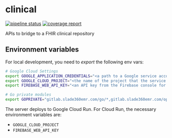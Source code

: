 # clinical

[![pipeline status](https://github.com/savannahghi/clinical/badges/develop/pipeline.svg)](https://github.com/savannahghi/clinical/-/commits/develop)
[![coverage report](https://github.com/savannahghi/clinical/badges/develop/coverage.svg)](https://github.com/savannahghi/clinical/-/commits/develop)

APIs to bridge to a FHIR clinical repository

## Environment variables

For local development, you need to *export* the following env vars:

```bash
# Google Cloud Settings
export GOOGLE_APPLICATION_CREDENTIALS="<a path to a Google service account JSON file>"
export GOOGLE_CLOUD_PROJECT="<the name of the project that the service account above belongs to>"
export FIREBASE_WEB_API_KEY="<an API key from the Firebase console for the project mentioned above>"

# Go private modules
export GOPRIVATE="gitlab.slade360emr.com/go/*,gitlab.slade360emr.com/optimalhealth/*"
```

The server deploys to Google Cloud Run. For Cloud Run, the necessary environment
variables are:

- `GOOGLE_CLOUD_PROJECT`
- `FIREBASE_WEB_API_KEY`
